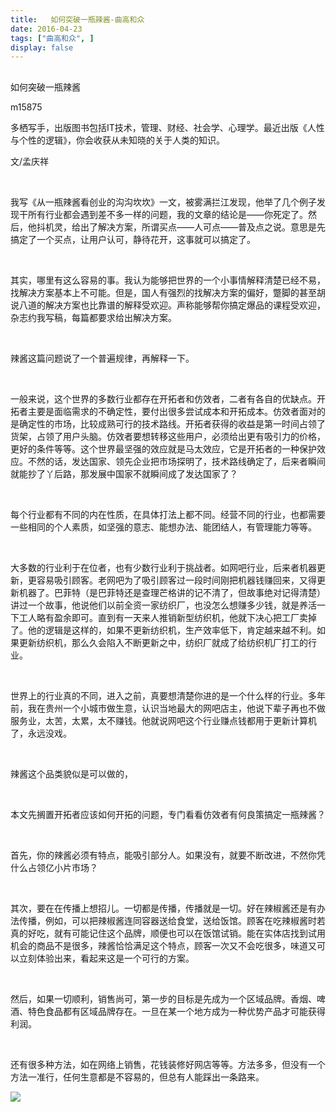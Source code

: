 ```yaml
---
title:   如何突破一瓶辣酱-曲高和众
date: 2016-04-23
tags: ["曲高和众", ]
display: false
---
```



## 



如何突破一瓶辣酱




m15875




多栖写手，出版图书包括IT技术，管理、财经、社会学、心理学。最近出版《人性与个性的逻辑》，你会收获从未知晓的关于人类的知识。


文/孟庆祥

&nbsp;

我写《从一瓶辣酱看创业的沟沟坎坎》一文，被雾满拦江发现，他举了几个例子发现干所有行业都会遇到差不多一样的问题，我的文章的结论是——你死定了。然后，他抖机灵，给出了解决方案，所谓买点——人可点——普及点之说。意思是先搞定了一个买点，让用户认可，静待花开，这事就可以搞定了。

&nbsp;

其实，哪里有这么容易的事。我认为能够把世界的一个小事情解释清楚已经不易，找解决方案基本上不可能。但是，国人有强烈的找解决方案的偏好，蹩脚的甚至胡说八道的解决方案也比靠谱的解释受欢迎。声称能够帮你搞定爆品的课程受欢迎，杂志约我写稿，每篇都要求给出解决方案。

&nbsp;

辣酱这篇问题说了一个普遍规律，再解释一下。

&nbsp;

一般来说，这个世界的多数行业都存在开拓者和仿效者，二者有各自的优缺点。开拓者主要是面临需求的不确定性，要付出很多尝试成本和开拓成本。仿效者面对的是确定性的市场，比较成熟可行的技术路线。开拓者获得的收益是第一时间占领了货架，占领了用户头脑。仿效者要想转移这些用户，必须给出更有吸引力的价格，更好的条件等等。这个世界最坚强的效应就是马太效应，它是开拓者的一种保护效应。不然的话，发达国家、领先企业把市场探明了，技术路线确定了，后来者瞬间就能抄了丫后路，那发展中国家不就瞬间成了发达国家了？

&nbsp;

每个行业都有不同的内在性质，在具体打法上都不同。经营不同的行业，也都需要一些相同的个人素质，如坚强的意志、能想办法、能团结人，有管理能力等等。

&nbsp;

大多数的行业利于在位者，也有少数行业利于挑战者。如网吧行业，后来者机器更新，更容易吸引顾客。老网吧为了吸引顾客过一段时间刚把机器钱赚回来，又得更新机器了。巴菲特（是巴菲特还是查理芒格讲的记不清了，但故事绝对记得清楚）讲过一个故事，他说他们以前全资一家纺织厂，也没怎么想赚多少钱，就是养活一下工人略有盈余即可。直到有一天来人推销新型纺织机，他就下决心把工厂卖掉了。他的逻辑是这样的，如果不更新纺织机，生产效率低下，肯定越来越不利。如果更新纺织机，那么久会陷入不断更新之中，纺织厂就成了给纺织机厂打工的行业。

&nbsp;

世界上的行业真的不同，进入之前，真要想清楚你进的是一个什么样的行业。多年前，我在贵州一个小城市做生意，认识当地最大的网吧店主，他说下辈子再也不做服务业，太苦，太累，太不赚钱。他就说网吧这个行业赚点钱都用于更新计算机了，永远没戏。

&nbsp;

辣酱这个品类貌似是可以做的，

&nbsp;

本文先搁置开拓者应该如何开拓的问题，专门看看仿效者有何良策搞定一瓶辣酱？

&nbsp;

首先，你的辣酱必须有特点，能吸引部分人。如果没有，就要不断改进，不然你凭什么占领亿小片市场？

&nbsp;

其次，要在在传播上想招儿。一切都是传播，传播就是一切。好在辣椒酱还是有办法传播，例如，可以把辣椒酱连同容器送给食堂，送给饭馆。顾客在吃辣椒酱时若真的好吃，就有可能记住这个品牌，顺便也可以在饭馆试销。能在实体店找到试用机会的商品不是很多，辣酱恰恰满足这个特点，顾客一次又不会吃很多，味道又可以立刻体验出来，看起来这是一个可行的方案。

&nbsp;

然后，如果一切顺利，销售尚可，第一步的目标是先成为一个区域品牌。香烟、啤酒、特色食品都有区域品牌存在。一旦在某一个地方成为一种优势产品才可能获得利润。

&nbsp;

还有很多种方法，如在网络上销售，花钱装修好网店等等。方法多多，但没有一个方法一准行，任何生意都是不容易的，但总有人能踩出一条路来。







<img data-s="300,640" data-type="jpeg" src="http://mmbiz.qpic.cn/mmbiz/fxGMiaL5Zj1gAtMBdoRAfrkfBNF0WEAG9elY136EMERA8zleoqyibsc68mLpoiagDqkzcRhEo0psRuCqoQbcWg52w/0?wx_fmt=jpeg" data-ratio="1" data-w="430"/>